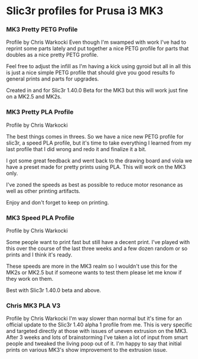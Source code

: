 # Slic3r profiles for Prusa i3 MK3

### MK3 Pretty PETG Profile
Profile by Chris Warkocki
Even though I'm swamped with work I've had to reprint some parts lately and put together a nice PETG profile for parts that doubles as a nice pretty PETG profile.

Feel free to adjust the infill as I'm having a kick using gyroid but all in all this is just a nice simple PETG profile that should give you good results fo general prints and parts for upgrades.

Created in and for Slic3r 1.40.0 Beta for the MK3 but this will work just fine on a MK2.5 and MK2s.
### MK3 Pretty PLA Profile
Profile by Chris Warkocki

The best things comes in threes. So we have a nice new PETG profile for slic3r, a speed PLA profile, but it's time to take everything I learned from my last profile that I did wrong and redo it and finalize it a bit.

I got some great feedback and went back to the drawing board and viola we have a preset made for pretty prints using PLA. This will work on the MK3 only.

I've zoned the speeds as best as possible to reduce motor resonance as well as other printing artifacts.

Enjoy and don't forget to keep on printing.

### MK3 Speed PLA Profile
Profile by Chris Warkocki

Some people want to print fast but still have a decent print. I've played with this over the course of the last three weeks and a few dozen random or so prints and I think it's ready.

These speeds are more in the MK3 realm so I wouldn't use this for the MK2s or MK2.5 but if someone wants to test them please let me know if they work on them.

Best with Slic3r 1.40.0 beta and above.

### Chris MK3 PLA V3
Profile by Chris Warkocki
I'm way slower than normal but it's time for an official update to the Slic3r 1.40 alpha 1 profile from me. This is very specific and targeted directly at those with issues of uneven extrusion on the MK3. After 3 weeks and lots of brainstorming I've taken a lot of input from smart people and tweaked the living poop out of it. I'm happy to say that initial prints on various MK3's show improvement to the extrusion issue.